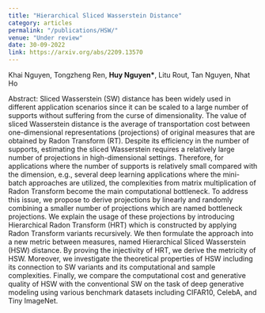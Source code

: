 ```yaml
---
title: "Hierarchical Sliced Wasserstein Distance"
category: articles
permalink: "/publications/HSW/"
venue: "Under review"
date: 30-09-2022
link: https://arxiv.org/abs/2209.13570
---
```


[comment]: <> (<a href="https://arxiv.org/pdf/2108.10961.pdf">Arxiv</a>.)
Khai Nguyen, Tongzheng Ren, <b>Huy Nguyen\*</b>, Litu Rout, Tan Nguyen, Nhat Ho

Abstract: Sliced Wasserstein (SW) distance has been widely used in different application scenarios
since it can be scaled to a large number of supports without suffering from the curse of
dimensionality. The value of sliced Wasserstein distance is the average of transportation cost
between one-dimensional representations (projections) of original measures that are obtained
by Radon Transform (RT). Despite its efficiency in the number of supports, estimating the
sliced Wasserstein requires a relatively large number of projections in high-dimensional settings.
Therefore, for applications where the number of supports is relatively small compared with the
dimension, e.g., several deep learning applications where the mini-batch approaches are utilized,
the complexities from matrix multiplication of Radon Transform become the main computational
bottleneck. To address this issue, we propose to derive projections by linearly and randomly
combining a smaller number of projections which are named bottleneck projections. We explain
the usage of these projections by introducing Hierarchical Radon Transform (HRT) which is
constructed by applying Radon Transform variants recursively. We then formulate the approach
into a new metric between measures, named Hierarchical Sliced Wasserstein (HSW) distance.
By proving the injectivity of HRT, we derive the metricity of HSW. Moreover, we investigate the
theoretical properties of HSW including its connection to SW variants and its computational and
sample complexities. Finally, we compare the computational cost and generative quality of HSW
with the conventional SW on the task of deep generative modeling using various benchmark
datasets including CIFAR10, CelebA, and Tiny ImageNet.
